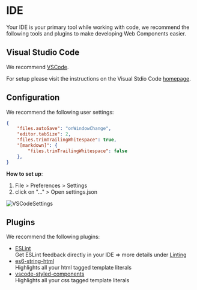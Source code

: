 # IDE

Your IDE is your primary tool while working with code, we recommend the following tools and plugins to make developing Web Components easier.

## Visual Studio Code

We recommend [VSCode](https://code.visualstudio.com/).

For setup please visit the instructions on the Visual Stdio Code [homepage](https://code.visualstudio.com/).

## Configuration

We recommend the following user settings:
```json
{
    "files.autoSave": "onWindowChange",
    "editor.tabSize": 2,
    "files.trimTrailingWhitespace": true,
    "[markdown]": {
        "files.trimTrailingWhitespace": false
    },
}
```
**How to set up**:
1. File > Preferences > Settings
1. click on "..." > Open settings.json

![VSCodeSettings](/ide-vscode-settings.gif)

## Plugins

We recommend the following plugins:

* [ESLint](https://marketplace.visualstudio.com/items?itemName=dbaeumer.vscode-eslint)  
Get ESLint feedback directly in your IDE => more details under [Linting](./guide/linting)
* [es6-string-html](https://marketplace.visualstudio.com/items?itemName=Tobermory.es6-string-html)  
Highlights all your html tagged template literals
* [vscode-styled-components](https://marketplace.visualstudio.com/items?itemName=jpoissonnier.vscode-styled-components)  
Highlights all your css tagged template literals
